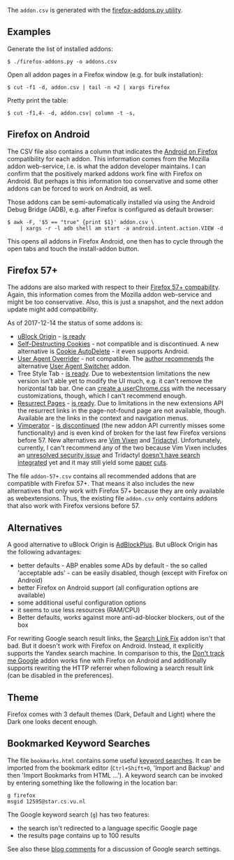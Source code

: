 The `addon.csv` is generated with the [firefox-addons.py utility][1].

## Examples

Generate the list of installed addons:

    $ ./firefox-addons.py -o addons.csv

Open all addon pages in a Firefox window (e.g. for bulk installation):

    $ cut -f1 -d, addon.csv | tail -n +2 | xargs firefox

Pretty print the table:

    $ cut -f1,4- -d, addon.csv| column -t -s,

## Firefox on Android

The CSV file also contains a column that indicates the [Android
on Firefox][ffa] compatibility for each addon. This information
comes from the Mozilla addon web-service, i.e. is what the addon
developer maintains. I can confirm that the positively marked
addons work fine with Firefox on Android. But perhaps is this
information too conservative and some other addons can be forced
to work on Android, as well.

Those addons can be semi-automatically installed via using the
Android Debug Bridge (ADB), e.g. after Firefox is configured as
default browser:

    $ awk -F, '$5 == "true" {print $1}' addon.csv \
        | xargs -r -l adb shell am start -a android.intent.action.VIEW -d

This opens all addons in Firefox Android, one then has to cycle
through the open tabs and touch the install-addon button.

## Firefox 57+

The addons are also marked with respect to their [Firefox 57+
compability][ff57]. Again, this information comes from the
Mozilla addon web-service and might be too conservative. Also,
this is just a snapshot, and the next addon update might add
compatibility.

As of 2017-12-14 the status of some addons is:

- [uBlock Origin][2] - [is ready][3]
- [Self-Destructing Cookies][4] - not compatible and is
  discontinued. A new alternative is
  [Cookie AutoDelete][5] - it even supports Android.
- [User Agent Overrider][6] - not compatible. The [author recommends][8]
  the alternative [User Agent Switcher][7] addon.
- Tree Style Tab - [is ready][9]. Due to webextentsion
  limitations the new version isn't able yet to modify the UI
  much, e.g. it can't remove the horizontal tab bar.
  One can [create a userChrome.css][14] with the necessary
  customizations, though, which I can't recommend enough.
- [Resurrect Pages][10] - [is ready][11]. Due to limitations in
  the new extensions API the resurrect links in the
  page-not-found page are not available, though. Available are
  the links in the context and navigation menus.
- [Vimperator][12] - [is discontinued][13] (the new addon API
  currently misses some functionality) and is even kind of broken
  for the last few Firefox versions before 57. New
  alternatives are [Vim Vixen][vv] and [Tridactyl][tri].
  Unfortunately, currently, I can't recommend any of the two
  because Vim Vixen includes an [unresolved security issue][15] and
  Tridactyl [doesn't have search integrated][16] yet and it may
  still yield some [paper][17] [cuts][18].

The file `addon-57+.csv` contains all recommended addons that are
compatible with Firefox 57+. That means it also includes the new
alternatives that only work with Firefox 57+ because they are
only available as webextensions. Thus, the existing file `addon.csv`
only contains addons that also work with Firefox versions before
57.

## Alternatives

A good alternative to uBlock Origin is [AdBlockPlus][abp]. But
uBlock Origin has the following advantages:

- better defaults - ABP enables some ADs by default - the so
  called 'acceptable ads' - can be easily disabled, though
  (except with Firefox on Android)
- better Firefox on Android support (all configuration options
  are available)
- some additional useful configuration options
- it seems to use less resources (RAM/CPU)
- Better defaults, works against more anti-ad-blocker blockers,
  out of the box

For rewriting Google search result links, the [Search Link
Fix][slf] addon isn't that bad. But it doesn't work with Firefox
on Android. Instead, it explicitly supports the Yandex search
machine. In comparison to this, the [Don't track me
Google][dtmg] addon works fine with Firefox on Android and
additionally supports rewriting the HTTP referrer when following
a search result link (can be disabled in the preferences).

## Theme

Firefox comes with 3 default themes (Dark, Default and Light)
where the Dark one looks decent enough.

## Bookmarked Keyword Searches

The file `bookmarks.html` contains some useful [keyword
searches][ks]. It can be imported from the bookmark editor
(`Ctrl+Shift+O`, 'Import and Backup' and then 'Import Bookmarks
from HTML ...'). A keyword search can be invoked by entering
something like the following in the location bar:

    g firefox
    msgid 12595@star.cs.vu.nl

The Google keyword search (`g`) has two features:

- the search isn't redirected to a language specific Google page
- the results page contains up to 100 results

See also these [blog comments][19] for a discussion of Google
search settings.

[1]: https://github.com/gsauthof/utility#firefox-addons
[2]: https://addons.mozilla.org/en-US/firefox/addon/ublock-origin/
[3]: https://github.com/gorhill/uBlock/issues/622
[4]: https://addons.mozilla.org/en-US/firefox/addon/self-destructing-cookies/
[5]: https://addons.mozilla.org/en-US/firefox/addon/cookie-autodelete/
[6]: https://addons.mozilla.org/en-US/firefox/addon/user-agent-overrider/
[7]: https://addons.mozilla.org/en-US/firefox/addon/uaswitcher/
[8]: https://github.com/muzuiget/user_agent_overrider
[9]: https://github.com/piroor/treestyletab/issues/1224
[10]: https://addons.mozilla.org/en-US/firefox/addon/resurrect-pages/
[11]: https://github.com/arantius/resurrect-pages/issues/26
[12]: https://addons.mozilla.org/en-US/firefox/addon/vimperator/
[13]: https://github.com/vimperator/vimperator-labs/issues/705
[14]: https://github.com/gsauthof/user-config/blob/master/.mozilla/firefox/chrome/userChrome.css
[15]: https://github.com/ueokande/vim-vixen/issues/251
[16]: https://github.com/cmcaine/tridactyl/issues/64
[17]: https://github.com/cmcaine/tridactyl/issues/236
[18]: https://github.com/cmcaine/tridactyl/issues/154#issuecomment-351753434
[ff]: https://en.wikipedia.org/wiki/Firefox
[ffa]: https://play.google.com/store/apps/details?id=org.mozilla.firefox
[ff57]: https://blog.mozilla.org/addons/2017/02/16/the-road-to-firefox-57-compatibility-milestones/
[abp]: https://addons.mozilla.org/en-US/firefox/addon/adblock-plus/
[vv]: https://github.com/ueokande/vim-vixen
[tri]: https://github.com/cmcaine/tridactyl
[slf]: https://github.com/palant/searchlinkfix
[dtmg]: https://github.com/Rob--W/dont-track-me-google
[ks]: http://kb.mozillazine.org/Using_keyword_searches
[19]: https://utcc.utoronto.ca/~cks/space/blog/web/GoogleSearchSettings?showcomments
